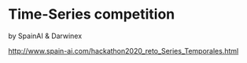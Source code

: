 # Time-Series competition
by SpainAI & Darwinex

http://www.spain-ai.com/hackathon2020_reto_Series_Temporales.html

